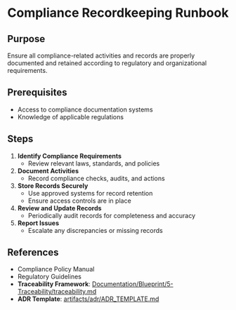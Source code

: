 # Compliance Recordkeeping Runbook

## Purpose

Ensure all compliance-related activities and records are properly documented and
retained according to regulatory and organizational requirements.

## Prerequisites

- Access to compliance documentation systems
- Knowledge of applicable regulations

## Steps

1. **Identify Compliance Requirements**
   - Review relevant laws, standards, and policies
2. **Document Activities**
   - Record compliance checks, audits, and actions
3. **Store Records Securely**
   - Use approved systems for record retention
   - Ensure access controls are in place
4. **Review and Update Records**
   - Periodically audit records for completeness and accuracy
5. **Report Issues**
   - Escalate any discrepancies or missing records

## References

- Compliance Policy Manual
- Regulatory Guidelines
- **Traceability Framework**:
  [Documentation/Blueprint/5-Traceability/traceability.md](../Documentation/Blueprint/5-Traceability/traceability.md)
- **ADR Template**:
  [artifacts/adr/ADR_TEMPLATE.md](../artifacts/adr/ADR_TEMPLATE.md)
